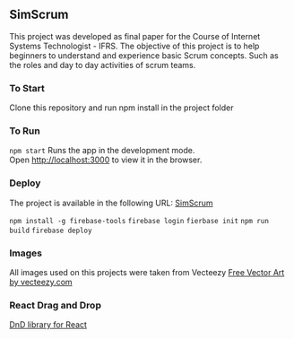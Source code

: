 ## SimScrum
This project was developed as final paper for the Course of Internet Systems Technologist - IFRS.
The objective of this project is to help beginners to understand and experience basic Scrum concepts. 
Such as the roles and day to day activities of scrum teams.

### To Start
Clone this repository and run npm install in the project folder

### To Run
`npm start`
Runs the app in the development mode.<br>
Open [http://localhost:3000](http://localhost:3000) to view it in the browser.

### Deploy
The project is available in the following URL: 
<a href="https://react-firebase-f7230.web.app/">SimScrum</a>

`npm install -g firebase-tools`
`firebase login`
`fierbase init`
`npm run build`
`firebase deploy`


### Images
All images used on this projects were taken from Vecteezy
<a href="https://vecteezy.com">Free Vector Art by vecteezy.com</a> 

### React Drag and Drop
<a href="https://reactjsexample.com/a-fast-and-lightweight-drag-drop-sortable-library-for-react/">DnD library for React</a>
